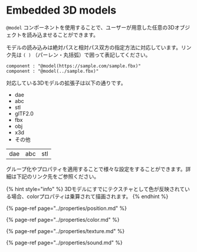 # Embedded 3D models

`@model` コンポーネントを使用することで、ユーザーが用意した任意の3Dオブジェクトを読み込ませることができます。

モデルの読み込みは絶対パスと相対パス双方の指定方法に対応しています。リンク先は `( )` （パーレン・丸括弧）で囲って表記してください。

```text
component : "@model(https://sample.com/sample.fbx)"
component : "@model(../sample.fbx)"
```

対応している3Dモデルの拡張子は以下の通りです。

* dae
* abc
* stl
* glTF2.0
* fbx
* obj
* x3d
* その他

|  |  |  |
| :---: | :---: | :---: |
| dae | abc | stl |

グループ化やプロパティを適用することで様々な設定をすることができます。詳細は下記のリンク先をご参照ください。

{% hint style="info" %}
3Dモデルにすでにテクスチャとして色が反映されている場合、colorプロパティは乗算されて描画されます。
{% endhint %}

{% page-ref page="../properties/position.md" %}

{% page-ref page="../properties/color.md" %}

{% page-ref page="../properties/texture.md" %}

{% page-ref page="../properties/sound.md" %}



